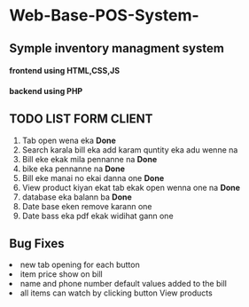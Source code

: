 # Web-Base-POS-System-

<h2>Symple inventory managment system</h2>
<h4>frontend using HTML,CSS,JS </h4>
<h4>backend using PHP</h4>

<h2>TODO LIST FORM CLIENT</h2>
<ol>
  <li>Tab open wena eka <b>Done</b></li>
  <li>Search karala bill eka add karam quntity eka adu wenne na</li>
  <li>Bill eke ekak mila pennanne na <b>Done</b></li>
  <li>bike eka pennanne na <b>Done</b></li>
  <li>Bill eke manai no ekai danna one <b>Done</b></li>
  <li>View product kiyan ekat tab ekak open wenna one na <b>Done</b></li>
  <li>database eka balann ba <b>Done</b></li>
  <li>Date base eken remove karann one</li>
  <li>Date bass eka pdf ekak widihat gann one</li>
</ol>
<h2>Bug Fixes</h2>
  <li>new tab opening for each button</li>
  <li>item price show on bill</li>
  <li>name and phone number default values added to the bill</li>
  <li>all items can watch by clicking button View products</li>


